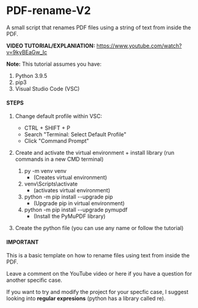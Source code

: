 # PDF-rename-V2
A small script that renames PDF files using a string of text from inside the PDF.

**VIDEO TUTORIAL/EXPLANIATION:**
https://www.youtube.com/watch?v=9kyBEaGw_Ic

**Note:** This tutorial assumes you have:
  1. Python 3.9.5 
  2. pip3
  3. Visual Studio Code (VSC)


#### STEPS
1. Change default profile within VSC:
    * CTRL + SHIFT + P
    * Search "Terminal: Select Default Profile"
    * Click "Command Prompt" 
   
2. Create and activate the virtual environment + install library (run commands in a new CMD terminal)
   1. py -m venv venv 
      * (Creates virtual environment)
   2. venv\Scripts\activate                   
      * (activates virtual environment)
   3. python -m pip install --upgrade pip     
      * (Upgrade pip in virtual environment)
   4. python -m pip install --upgrade pymupdf 
      * (Install the PyMuPDF library)
   
3. Create the python file (you can use any name or follow the tutorial)

#### IMPORTANT
This is a basic template on how to rename files using text from inside the PDF.

Leave a comment on the YouTube video or here if you have a question for another specific case.

If you want to try and modify the project for your specfic case, I suggest looking into **regular expresions** (python has a library called re).
